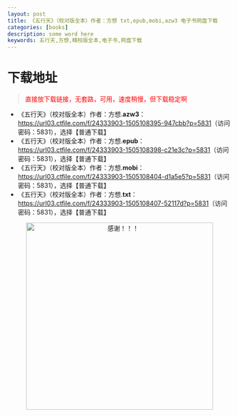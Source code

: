 ```yaml
---
layout: post
title: 《五行天》（校对版全本）作者：方想 txt,epub,mobi,azw3 电子书网盘下载
categories: [books]
description: some word here
keywords: 五行天,方想,精校版全本,电子书,网盘下载
---
```


# 下载地址

> <p style="color:red" >直接放下载链接，无套路，可用，速度稍慢，但下载稳定啊</p>

- 《五行天》（校对版全本）作者：方想.**azw3**：<https://url03.ctfile.com/f/24333903-1505108395-947cbb?p=5831>（访问密码：5831），选择【普通下载】
- 《五行天》（校对版全本）作者：方想.**epub**：<https://url03.ctfile.com/f/24333903-1505108398-c21e3c?p=5831>（访问密码：5831），选择【普通下载】
- 《五行天》（校对版全本）作者：方想.**mobi**：<https://url03.ctfile.com/f/24333903-1505108404-d1a5e5?p=5831>（访问密码：5831），选择【普通下载】
- 《五行天》（校对版全本）作者：方想.**txt**：<https://url03.ctfile.com/f/24333903-1505108407-52117d?p=5831>（访问密码：5831），选择【普通下载】

<div align="center"><img src="https://pic.imgdb.cn/item/6707df6bd29ded1a8ce37031.gif" alt="感谢！！！" width="420px" height="auto"/></div>
